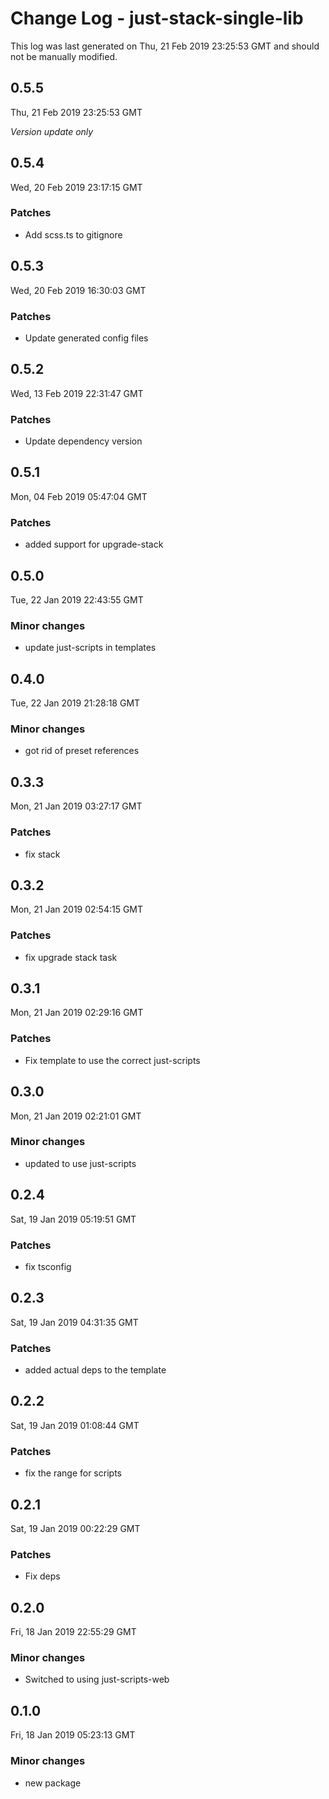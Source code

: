 # Change Log - just-stack-single-lib

This log was last generated on Thu, 21 Feb 2019 23:25:53 GMT and should not be manually modified.

## 0.5.5
Thu, 21 Feb 2019 23:25:53 GMT

*Version update only*

## 0.5.4
Wed, 20 Feb 2019 23:17:15 GMT

### Patches

- Add scss.ts to gitignore

## 0.5.3
Wed, 20 Feb 2019 16:30:03 GMT

### Patches

- Update generated config files

## 0.5.2
Wed, 13 Feb 2019 22:31:47 GMT

### Patches

- Update dependency version

## 0.5.1
Mon, 04 Feb 2019 05:47:04 GMT

### Patches

- added support for upgrade-stack

## 0.5.0
Tue, 22 Jan 2019 22:43:55 GMT

### Minor changes

- update just-scripts in templates

## 0.4.0
Tue, 22 Jan 2019 21:28:18 GMT

### Minor changes

- got rid of preset references

## 0.3.3
Mon, 21 Jan 2019 03:27:17 GMT

### Patches

- fix stack

## 0.3.2
Mon, 21 Jan 2019 02:54:15 GMT

### Patches

- fix upgrade stack task

## 0.3.1
Mon, 21 Jan 2019 02:29:16 GMT

### Patches

- Fix template to use the correct just-scripts

## 0.3.0
Mon, 21 Jan 2019 02:21:01 GMT

### Minor changes

- updated to use just-scripts

## 0.2.4
Sat, 19 Jan 2019 05:19:51 GMT

### Patches

- fix tsconfig

## 0.2.3
Sat, 19 Jan 2019 04:31:35 GMT

### Patches

- added actual deps to the template

## 0.2.2
Sat, 19 Jan 2019 01:08:44 GMT

### Patches

- fix the range for scripts

## 0.2.1
Sat, 19 Jan 2019 00:22:29 GMT

### Patches

- Fix deps

## 0.2.0
Fri, 18 Jan 2019 22:55:29 GMT

### Minor changes

- Switched to using just-scripts-web

## 0.1.0
Fri, 18 Jan 2019 05:23:13 GMT

### Minor changes

- new package

